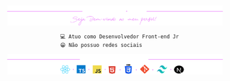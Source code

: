 <div align="center">
  <img src="bannergithub2.png"/>
</div>
<div align="center">
     
         💻 Atuo como Desenvolvedor Front-end Jr  
    😁 Não possuo redes sociais         
     
</div>

 <div align="center">
  <img src="toolsgithub.png" alt="Banner GitHub"/>
</div>




